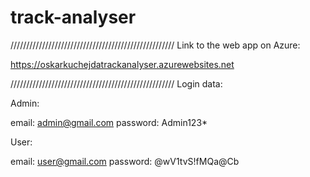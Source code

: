 # track-analyser

////////////////////////////////////////////////////
Link to the web app on Azure:

https://oskarkuchejdatrackanalyser.azurewebsites.net

//////////////////////////////////////////////////// 
Login data:

Admin:

email: admin@gmail.com
password: Admin123*

User:

email: user@gmail.com
password: \@wV1tvS!fMQa@Cb
